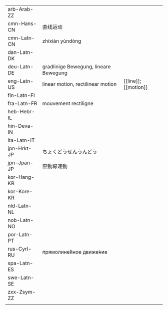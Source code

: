 | | | |
|-|-|-|
| arb-Arab-ZZ |  |  |
| cmn-Hans-CN | 直线运动 |  |
| cmn-Latn-CN | zhíxiàn yùndòng |  |
| dan-Latn-DK |  |  |
| deu-Latn-DE | gradlinige Bewegung, lineare Bewegung |  |
| eng-Latn-US | linear motion, rectilinear motion | [[line]]; [[motion]] |
| fin-Latn-FI |  |  |
| fra-Latn-FR | mouvement rectiligne |  |
| heb-Hebr-IL |  |  |
| hin-Deva-IN |  |  |
| ita-Latn-IT |  |  |
| jpn-Hrkt-JP | ちょくどうせんうんどう |  |
| jpn-Jpan-JP | 直動線運動 |  |
| kor-Hang-KR |  |  |
| kor-Kore-KR |  |  |
| nld-Latn-NL |  |  |
| nob-Latn-NO |  |  |
| por-Latn-PT |  |  |
| rus-Cyrl-RU | прямолине́йное движе́ние |  |
| spa-Latn-ES |  |  |
| swe-Latn-SE |  |  |
| zxx-Zsym-ZZ |  |  |
|  |  |  |
